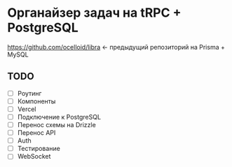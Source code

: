 # Органайзер задач на tRPC + PostgreSQL

https://github.com/ocelloid/libra <- предыдущий репозиторий на Prisma + MySQL

## TODO

- [ ] Роутинг
- [ ] Компоненты
- [ ] Vercel
- [ ] Подключение к PostgreSQL
- [ ] Перенос схемы на Drizzle
- [ ] Перенос API
- [ ] Auth
- [ ] Тестирование
- [ ] WebSocket
